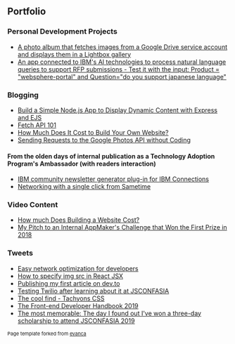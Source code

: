 ## Portfolio

### Personal Development Projects

- [A photo album that fetches images from a Google Drive service account and displays them in a Lightbox gallery](https://iskconalbumkl.herokuapp.com/)
- [An app connected to IBM's AI technologies to process natural language queries to support RFP submissions - Test it with the   input: Product = "websphere-portal" and Question="do you support japanese language"](https://watsonrfp-bold-lizard.mybluemix.net/rfps)


### Blogging 

- [Build a Simple Node.js App to Display Dynamic Content with Express and EJS](https://www.linkedin.com/pulse/building-simple-nodejs-app-display-dynamic-content-ejs-narayasamy/)
- [Fetch API 101](https://dev.to/yogesnsamy/fetch-api-101-4mi9)
- [How Much Does It Cost to Build Your Own Website?](https://www.linkedin.com/pulse/how-much-does-cost-build-basic-website-ourselves-yogeswari-narayasamy/)
- [Sending Requests to the Google Photos API without Coding](https://medium.com/@yogeswari.narayasamy/fetching-data-from-google-photos-api-with-postman-2959b0f35844)

#### From the olden days of internal publication as a Technology Adoption Program's Ambassador (with readers interaction)

- [IBM community newsletter generator plug-in for IBM Connections](/images/Blogging-IBM-community-newsletter-generator-plug-in-for-IBMConnections.png)
- [Networking with a single click from Sametime](/images/Blogging-Networking-with-a-single-click-from-Sametime.jpg)

### Video Content 

- [How much Does Building a Website Cost?](https://www.youtube.com/watch?v=KRTNmdO1OL8)
- [My Pitch to an Internal AppMaker's Challenge that Won the First Prize in 2018](https://www.youtube.com/watch?v=rmkiHHxpPK0)


### Tweets

- [Easy network optimization for developers](https://twitter.com/yogesnsamy/status/1115556744585834496)
- [How to specify img src in React JSX](https://twitter.com/yogesnsamy/status/1117693883469582337)
- [Publishing my first article on dev.to](https://twitter.com/yogesnsamy/status/1138124009139163136)
- [Testing Twilio after learning about it at JSCONFASIA](https://twitter.com/yogesnsamy/status/1139928696666484736)
- [The cool find - Tachyons CSS](https://twitter.com/yogesnsamy/status/1121267905125969920)
- [The Front-end Developer Handbook 2019](https://twitter.com/yogesnsamy/status/1121581453978947586)
- [The most memorable: The day I found out I've won a three-day scholarship to attend JSCONFASIA 2019](https://twitter.com/yogesnsamy/status/1113768357386260481)




<p style="font-size:11px">Page template forked from <a href="https://github.com/evanca/quick-portfolio">evanca</a></p>
<!-- Remove above link if you don't want to attibute -->

